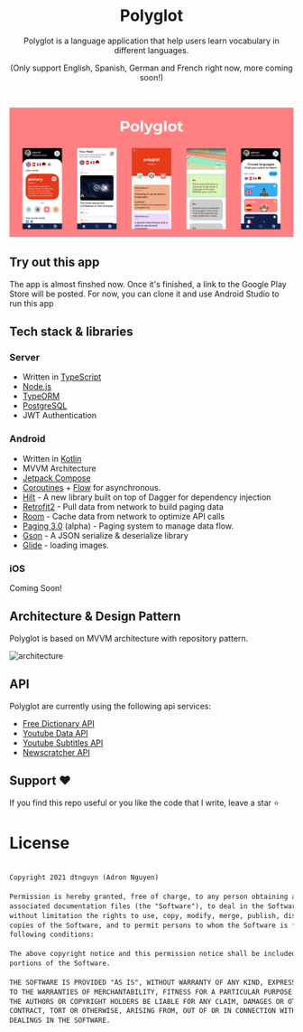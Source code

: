 <h1 align="center">Polyglot</h1>

<p align="center">  
Polyglot is a language application that help users learn vocabulary in different languages.
</p>
<p align="center">  
(Only support English, Spanish, German and French right now, more coming soon!)
</p>

</br>

<p align="center">
<img src="/mobile/android/screenshots/collections.png" alt="Images comming soon"/>
</p>

## Try out this app
The app is almost finshed now. Once it's finished, a link to the Google Play Store will be posted.
For now, you can clone it and use Android Studio to run this app


## Tech stack & libraries

### Server
- Written in [TypeScript](https://www.typescriptlang.org/)
- [Node.js]()
- [TypeORM]()
- [PostgreSQL]()
- JWT Authentication

### Android
- Written in [Kotlin](https://kotlinlang.org/) 
- MVVM Architecture
- [Jetpack Compose](https://developer.android.com/jetpack/compose)
- [Coroutines](https://github.com/Kotlin/kotlinx.coroutines) + [Flow](https://kotlin.github.io/kotlinx.coroutines/kotlinx-coroutines-core/kotlinx.coroutines.flow/) for asynchronous.
- [Hilt](https://developer.android.com/training/dependency-injection/hilt-android) - A new library built on top of Dagger for dependency injection
- [Retrofit2](https://github.com/square/retrofit) - Pull data from network to build paging data
- [Room](https://developer.android.com/topic/libraries/architecture/room) - Cache data from network to optimize API calls
- [Paging 3.0](https://developer.android.com/topic/libraries/architecture/paging/v3-overview) (alpha) - Paging system to manage data flow.
- [Gson](https://github.com/google/gson) - A JSON serialize & deserialize library
- [Glide](https://github.com/bumptech/glide) - loading images.

### iOS 
Coming Soon!




## Architecture & Design Pattern
Polyglot is based on MVVM architecture with repository pattern. 

![architecture](https://cdn.journaldev.com/wp-content/uploads/2018/04/android-mvvm-pattern.png)

## API

Polyglot are currently using the following api services:

- [Free Dictionary API](https://dictionaryapi.dev/)
- [Youtube Data API](https://developers.google.com/youtube/v3)
- [Youtube Subtitles API](https://rapidapi.com/yashagarwal/api/subtitles-for-youtube/)
- [Newscratcher API](https://rapidapi.com/newscatcher-api-newscatcher-api-default/api/free-news/)



## Support :heart:
If you find this repo useful or you like the code that I write, leave a star ⭐

# License
```xml

Copyright 2021 dtnguyn (Adron Nguyen)

Permission is hereby granted, free of charge, to any person obtaining a copy of this software and 
associated documentation files (the "Software"), to deal in the Software without restriction, including 
without limitation the rights to use, copy, modify, merge, publish, distribute, sublicense, and/or sell 
copies of the Software, and to permit persons to whom the Software is furnished to do so, subject to the 
following conditions:

The above copyright notice and this permission notice shall be included in all copies or substantial 
portions of the Software.

THE SOFTWARE IS PROVIDED "AS IS", WITHOUT WARRANTY OF ANY KIND, EXPRESS OR IMPLIED, INCLUDING BUT NOT LIMITED 
TO THE WARRANTIES OF MERCHANTABILITY, FITNESS FOR A PARTICULAR PURPOSE AND NONINFRINGEMENT. IN NO EVENT SHALL
THE AUTHORS OR COPYRIGHT HOLDERS BE LIABLE FOR ANY CLAIM, DAMAGES OR OTHER LIABILITY, WHETHER IN AN ACTION OF
CONTRACT, TORT OR OTHERWISE, ARISING FROM, OUT OF OR IN CONNECTION WITH THE SOFTWARE OR THE USE OR OTHER 
DEALINGS IN THE SOFTWARE.
```
